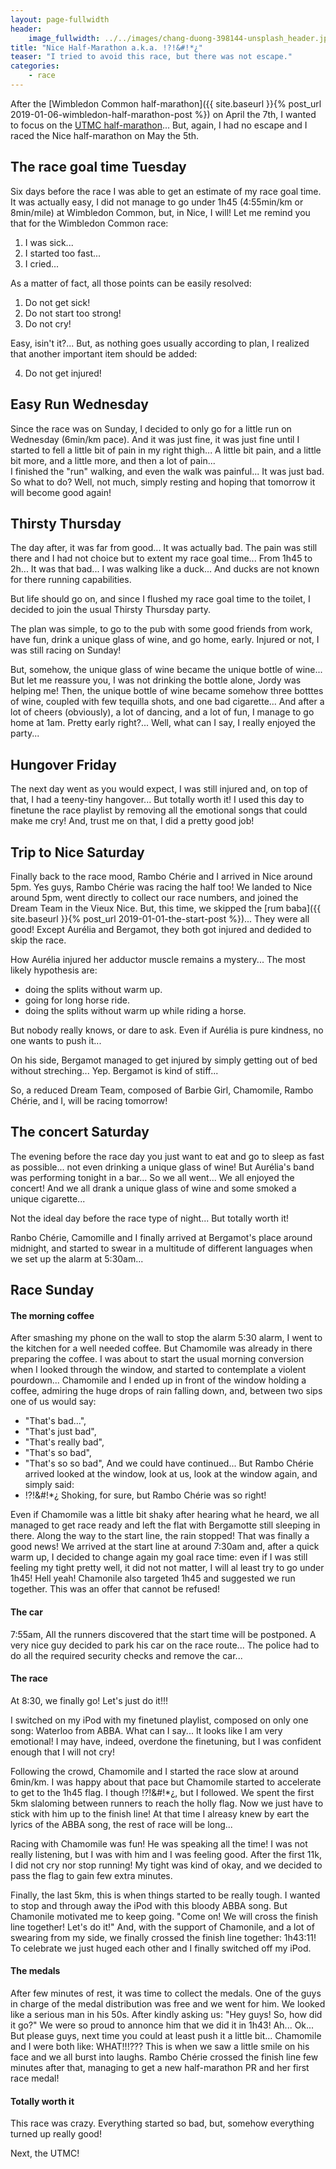 ```yaml
---
layout: page-fullwidth
header:
    image_fullwidth: ../../images/chang-duong-398144-unsplash_header.jpg
title: "Nice Half-Marathon a.k.a. !?!&#!*¿"
teaser: "I tried to avoid this race, but there was not escape."
categories:
    - race
---
```


After the [Wimbledon Common half-marathon]({{ site.baseurl }}{% post_url 2019-01-06-wimbledon-half-marathon-post %}) on April the 7th, I wanted to focus on the <a href="https://www.utmc.fr" target="_blank">UTMC half-marathon</a>... But, again, I had no escape and I raced the Nice half-marathon on May the 5th. 

## The race goal time Tuesday
Six days before the race I was able to get an estimate of my race goal time. It was actually easy, I did not manage to go under 1h45 (4:55min/km or 8min/mile) at Wimbledon Common, but, in Nice, I will! 
Let me remind you that for the Wimbledon Common race:

   1. I was sick...
   2. I started too fast...
   3. I cried...

As a matter of fact, all those points can be easily resolved:

   1. Do not get sick!
   2. Do not start too strong!
   3. Do not cry!

Easy, isin't it?... But, as nothing goes usually according to plan, I realized that another important item should be added:

   4. Do not get injured!

## Easy Run Wednesday
Since the race was on Sunday, I decided to only go for a little run on Wednesday (6min/km pace). And it was just fine, it was just fine until I started to fell a little bit of pain in my right thigh...
A little bit pain, and a little bit more, and a little more, and then a lot of pain... 
<br> I finished the "run" walking, and even the walk was painful... It was just bad. 
<br> So what to do? Well, not much, simply resting and hoping that tomorrow it will become good again!   

## Thirsty Thursday
The day after, it was far from good... It was actually bad. The pain was still there and I had not choice but to extent my race goal time... From 1h45 to 2h... It was that bad... I was walking like a duck...  And ducks are not known for there running capabilities. 

But life should go on, and since I flushed my race goal time to the toilet, I decided to join the usual Thirsty Thursday party. 

The plan was simple, to go to the pub with some good friends from work, have fun, drink a unique glass of wine, and go home, early. Injured or not, I was still racing on Sunday!

But, somehow, the unique glass of wine became the unique bottle of wine... But let me reassure you, I was not drinking the bottle alone, Jordy was helping me! Then, the unique bottle of wine became somehow three botttes of wine, coupled with few tequilla shots, and one bad cigarette... And after a lot of cheers (obviously), a lot of dancing, and a lot of fun, I manage to go home at 1am. Pretty early right?... Well, what can I say, I really enjoyed the party... 

## Hungover Friday

The next day went as you would expect, I was still injured and, on top of that, I had a teeny-tiny hangover... But totally worth it! 
I used this day to finetune the race playlist by removing all the emotional songs that could make me cry! And, trust me on that, I did a pretty good job!

## Trip to Nice Saturday
Finally back to the race mood, Rambo Chérie and I arrived in Nice around 5pm. Yes guys, Rambo Chérie was racing the half too! 
We landed to Nice around 5pm, went directly to collect our race numbers, and joined the Dream Team in the Vieux Nice. But, this time, we skipped the [rum baba]({{ site.baseurl }}{% post_url 2019-01-01-the-start-post %})...
They were all good! Except Aurélia and Bergamot, they both got injured and dedided to skip the race.  

How Aurélia injured her adductor muscle remains a mystery... The most likely hypothesis are:

* doing the splits without warm up.
* going for long horse ride. 
* doing the splits without warm up while riding a horse.

But nobody really knows, or dare to ask. Even if Aurélia is pure kindness, no one wants to push it...

On his side, Bergamot managed to get injured by simply getting out of bed without streching... Yep. Bergamot is kind of stiff...

So, a reduced Dream Team, composed of Barbie Girl, Chamomile, Rambo Chérie, and I, will be racing tomorrow!

## The concert Saturday

The evening before the race day you just want to eat and go to sleep as fast as possible... not even drinking a unique glass of wine! But Aurélia's band was performing tonight in a bar... So we all went... We all enjoyed the concert! And we all drank a unique glass of wine and some smoked a unique cigarette... 

Not the ideal day before the race type of night... But totally worth it!

Ranbo Chérie, Camomille and I finally arrived at Bergamot's place around midnight, and started to swear in a multitude of different languages when we set up the alarm at 5:30am... 

## Race Sunday

#### The morning coffee
After smashing my phone on the wall to stop the alarm 5:30 alarm, I went to the kitchen for a well needed coffee. But Chamomile was already in there preparing the coffee. I was about to start the usual morning conversion when I looked through the window, and started to contemplate a violent pourdown... Chamomile and I ended up in front of the window holding a coffee, admiring the huge drops of rain falling down, and, between two sips one of us would say: 
- "That's bad...", 
- "That's just bad", 
- "That's really bad", 
- "That's so bad", 
- "That's so so bad",
And we could have continued... But Rambo Chérie arrived looked at the window, look at us, look at the window again, and simply said:
-  !?!&#!*¿ 
Shoking, for sure, but Rambo Chérie was so right! 

Even if Chamomile was a little bit shaky after hearing what he heard, we all managed to get race ready and left the flat with Bergamotte still sleeping in there.
Along the way to the start line, the rain stopped! That was finally a good news! 
We arrived at the start line at around 7:30am and, after a quick warm up, I decided to change again my goal race time: even if I was still feeling my tight pretty well, it did not not matter, I will al least try to go under 1h45! Hell yeah! Chamonile also targeted 1h45 and suggested we run together. This was an offer that cannot be refused!

#### The car

7:55am, All the runners discovered that the start time will be postponed. A very nice guy decided to park his car on the race route... The police had to do all the required security checks and remove the car... 

#### The race
At 8:30, we finally go! Let's just do it!!! 

I switched on my iPod with my finetuned playlist, composed on only one song: Waterloo from ABBA. What can I say... It looks like I am very emotional!  I may have, indeed, overdone the finetuning, but I was confident enough that I will not cry!

Following the crowd, Chamomile and I started the race slow at around 6min/km. I was happy about that pace but Chamomile started to accelerate to get to the 1h45 flag. I though !?!&#!*¿, but I followed. We spent the first 5km slaloming between runners to reach the holly flag. Now we just have to stick with him up to the finish line! At that time I alreasy knew by eart the lyrics of the ABBA song, the rest of race will be long... 

Racing with Chamomile was fun! He was speaking all the time! I was not really listening, but I was with him and I was feeling good. After the first 11k, I did not cry nor stop running! My tight was kind of okay, and we decided to pass the flag to gain few extra minutes. 

Finally, the last 5km, this is when things started to be really tough. I wanted to stop and through away the iPod with this bloody ABBA song. But Chamonile motivated me to keep going. 
"Come on! We will cross the finish line together! Let's do it!"
And, with the support of Chamonile, and a lot of swearing from my side, we finally crossed the finish line together: 
1h43:11!
To celebrate we just huged each other and I finally switched off my iPod. 

#### The medals
After few minutes of rest, it was time to collect the medals. One of the guys in charge of the medal distribution was free and we went for him. We looked like a serious man in his 50s. 
After kindly asking us:
"Hey guys! So, how did it go?"
We were so proud to annonce him that we did it in 1h43! 
Ah... Ok... But please guys, next time you could at least push it a little bit...
Chamomile and I were both like:
WHAT!!!???
This is when we saw a little smile on his face and we all burst into laughs.
Rambo Chérie crossed the finish line few minutes after that, managing to get a new half-marathon PR and her first race medal!

#### Totally worth it
This race was crazy. Everything started so bad, but, somehow everything turned up really good! 

Next, the UTMC!

